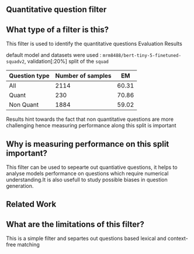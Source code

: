 ## Quantitative question filter

## What type of a filter is this?

This filter is used to identify the quantitative questions
Evaluation Results

default model and datasets were used : `mrm8488/bert-tiny-5-finetuned-squadv2`, validation[:20%] split of the `squad`

| Question type | Number of samples| EM|
|--------------------|------|--------|
|All| 2114| 60.31|
| Quant | 230| 70.86|
|Non Quant|1884| 59.02|

Results hint towards the fact that non quantitative questions are more challenging hence measuring performance along this split is important  <br>

## Why is measuring performance on this split important?
This filter can be used to sepearte out quantiative questions, it helps to analyse models performance on questions which require numerical understanding.It is also usefull to study possible biases in question generation.

## Related Work

## What are the limitations of this filter?
This is a simple filter and separtes out questions based lexical and context-free matching
